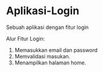 # Aplikasi-Login
Sebuah aplikasi dengan fitur login

Alur Fitur Login:
1.	Memasukkan email dan password
2.	Memvalidasi masukan.
3.	Menampilkan halaman home.

